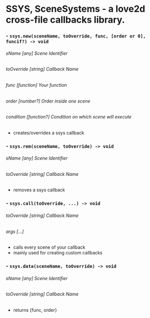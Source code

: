 # SSYS, SceneSystems - a love2d cross-file callbacks library.
### - `ssys.new(sceneName, toOverride, func, [order or 0], funcif?) -> void`

###### sName [any] Scene Identifier
###### toOverride [string] Callback Name
###### func [function] Your function
###### order [number?] Order inside one scene
###### condition [function?] Condition on which scene will execute

- creates/overrides a ssys callback
### - `ssys.rem(sceneName, toOverride) -> void`

###### sName [any] Scene Identifier
###### toOverride [string] Callback Name

- removes a ssys callback

### - `ssys.call(toOverride, ...) -> void`

###### toOverride [string] Callback Name
###### args [...]

- calls every scene of your callback
- mainly used for creating custom callbacks


### - `ssys.data(sceneName, toOverride) -> void`

###### sName [any] Scene Identifier
###### toOverride [string] Callback Name

- returns {func, order}
